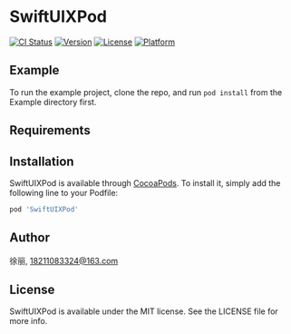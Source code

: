 # SwiftUIXPod

[![CI Status](https://img.shields.io/travis/徐丽/SwiftUIXPod.svg?style=flat)](https://travis-ci.org/徐丽/SwiftUIXPod)
[![Version](https://img.shields.io/cocoapods/v/SwiftUIXPod.svg?style=flat)](https://cocoapods.org/pods/SwiftUIXPod)
[![License](https://img.shields.io/cocoapods/l/SwiftUIXPod.svg?style=flat)](https://cocoapods.org/pods/SwiftUIXPod)
[![Platform](https://img.shields.io/cocoapods/p/SwiftUIXPod.svg?style=flat)](https://cocoapods.org/pods/SwiftUIXPod)

## Example

To run the example project, clone the repo, and run `pod install` from the Example directory first.

## Requirements

## Installation

SwiftUIXPod is available through [CocoaPods](https://cocoapods.org). To install
it, simply add the following line to your Podfile:

```ruby
pod 'SwiftUIXPod'
```

## Author

徐丽, 18211083324@163.com

## License

SwiftUIXPod is available under the MIT license. See the LICENSE file for more info.
